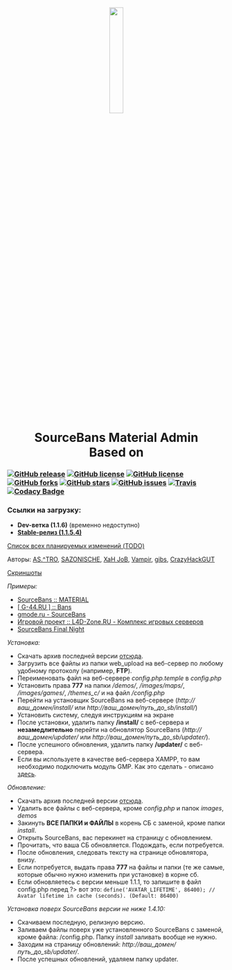 <h1 align="center">
    <img src="http://s09.radikal.ru/i182/1610/5f/e56ed82e77f8t.jpg" height="25%" width="25%"/>
    <br/>
    SourceBans Material Admin
    <br/>
    Based on <a href="https://sbpp.github.io/"SourceBans++ 1.5.4.7</a>
</h1>

### [![GitHub release](https://img.shields.io/github/release/CrazyHackGUT/SB_Material_Design.svg?style=flat-square)](https://github.com/CrazyHackGUT/SB_Material_Design/releases/tag/release_1154) [![GitHub license](https://img.shields.io/badge/license-GPLv3-blue.svg?style=flat-square)](https://raw.githubusercontent.com/CrazyHackGUT/SB_Material_Design/v1.x/SOURCEMOD-LICENSE.txt) [![GitHub license](https://img.shields.io/badge/license-CC_BY--NC--SA_3.0-blue.svg?style=flat-square)](https://creativecommons.org/licenses/by-nc-sa/3.0/) [![GitHub forks](https://img.shields.io/github/forks/CrazyHackGUT/SB_Material_Design.svg?style=flat-square)](https://github.com/CrazyHackGUT/SB_Material_Design/network) [![GitHub stars](https://img.shields.io/github/stars/CrazyHackGUT/SB_Material_Design.svg?style=flat-square)](https://github.com/CrazyHackGUT/SB_Material_Design/stargazers) [![GitHub issues](https://img.shields.io/github/issues/CrazyHackGUT/SB_Material_Design.svg?style=flat-square)](https://github.com/CrazyHackGUT/SB_Material_Design/issues) [![Travis](https://img.shields.io/travis/CrazyHackGUT/SB_Material_Design.svg?style=flat-square)](https://travis-ci.org/CrazyHackGUT/SB_Material_Design) [![Codacy Badge](https://api.codacy.com/project/badge/Grade/6b7e0466d68a422ab334939dabb4b06c)](https://www.codacy.com/app/CrazyHackGUT/SB_Material_Design)
### Ссылки на загрузку:
- **Dev-ветка (1.1.6)** (временно недоступно)
- **[Stable-релиз (1.1.5.4)](https://github.com/CrazyHackGUT/SB_Material_Design/archive/release_1154.zip)**

[Список всех планируемых изменений (TODO)](https://github.com/CrazyHackGUT/SB_Material_Design/blob/master/TODO.md)

Авторы: [AS.^TRO](http://hlmod.ru/members/79776/), [SAZONISCHE](http://hlmod.ru/members/57554/), [XaH JoB](http://hlmod.ru/members/81268/), [Vampir](http://hlmod.ru/members/17369/), [gibs](http://hlmod.ru/members/46233/), [CrazyHackGUT](http://hlmod.ru/members/72654/)

[Скриншоты](http://imgur.com/a/5PMoj)

*Примеры:*
* [SourceBans :: MATERIAL](http://mmcs.pro/sourcebans/)
* [[ G-44.RU ] :: Bans](http://bans.g-44.ru/)
* [gmode.ru - SourceBans](https://gmode.ru/sourcebans/)
* [Игровой проект :: L4D-Zone.RU - Комплекс игровых серверов](https://l4d-zone.ru/)
* [SourceBans Final Night](http://final-night.ru/bans/)

*Установка:*
+ Скачать архив последней версии [отсюда](https://github.com/CrazyHackGUT/SB_Material_Design/releases).
+ Загрузить все файлы из папки web_upload на веб-сервер по любому удобному протоколу (например, **FTP**).
+ Переименовать файл на веб-сервере *config.php.temple* в *config.php*
+ Установить права **777** на папки */demos/*, */images/maps/*, */images/games/*, */themes_c/* и на файл */config.php*
+ Перейти на установщик SourceBans на веб-сервере (*http://ваш_домен/install/* или *http://ваш_домен/путь_до_sb/install/*)
+ Установить систему, следуя инструкциям на экране
+ После установки, удалить папку **/install/** с веб-сервера и **незамедлительно** перейти на обновлятор SourceBans (*http://ваш_домен/updater/* или *http://ваш_домен/путь_до_sb/updater/*).
+ После успешного обновления, удалить папку **/updater/** с веб-сервера.
+ Если вы используете в качестве веб-сервера XAMPP, то вам необходимо подключить модуль GMP. Как это сделать - описано [здесь](http://hlmod.ru/posts/287736/).

*Обновление:*
- Скачать архив последней версии [отсюда](https://github.com/CrazyHackGUT/SB_Material_Design/releases).
- Удалить все файлы с веб-сервера, кроме *config.php* и папок *images*, *demos*
- Закинуть **ВСЕ ПАПКИ и ФАЙЛЫ** в корень СБ с заменой, кроме папки *install*.
- Открыть SourceBans, вас перекинет на страницу с обновлением.
- Прочитать, что ваша СБ обновляется. Подождать, если потребуется.
- После обновления, следовать тексту на странице обновлятора, внизу.
- Если потребуется, выдать права **777** на файлы и папки (те же самые, которые обычно нужно изменить при установке) в корне сб.
- Если обновляетесь с версии меньше 1.1.1, то запишите в файл config.php перед ?> вот это:
`define('AVATAR_LIFETIME', 86400); // Avatar lifetime in cache (seconds). (Default: 86400)`

*Установка поверх SourceBans версии не ниже 1.4.10:*
- Скачиваем последную, релизную версию.
- Заливаем файлы поверх уже установленного SourceBans с заменой, кроме файла: /config.php. Папку *install* заливать вообще не нужно.
- Заходим на страницу обновлений: *http://ваш_домен/путь_до_sb/updater/*.
- После успешных обновлений, удаляем папку updater.
